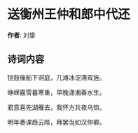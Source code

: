 # 送衡州王仲和郎中代还

**作者**: 刘挚

## 诗词内容

铙鼓催船下洞庭，几滩冰涩滞双旌。

峥嵘霰雪暮寒重，早晚潇湘春水生。

君意喜先湖雁去，我怀方共夜乌惊。

明年奏课趋云陛，拜罢当如汉仲卿。

